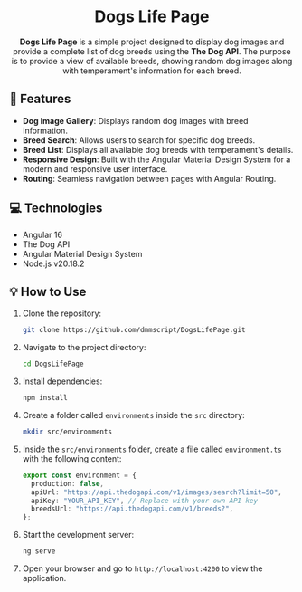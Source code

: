 <h1 align="center" style="font-weight: bold;">Dogs Life Page</h1>
<p align="center">
<b>Dogs Life Page</b> is a simple project designed to display dog images and provide a complete list of dog breeds using the <b>The Dog API</b>. The purpose is to provide a view of available breeds, showing random dog images along with temperament's information for each breed.
</p>

<h2 style="font-weight: bold;">📍 Features</h2>

- <b>Dog Image Gallery</b>: Displays random dog images with breed information.
- <b>Breed Search</b>: Allows users to search for specific dog breeds.
- <b>Breed List</b>: Displays all available dog breeds with temperament's details.
- <b>Responsive Design</b>: Built with the Angular Material Design System for a modern and responsive user interface.
- <b>Routing</b>: Seamless navigation between pages with Angular Routing.

## 💻 Technologies

- Angular 16
- The Dog API
- Angular Material Design System
- Node.js v20.18.2

## 💡 How to Use

1. Clone the repository:

   ```bash
   git clone https://github.com/dmmscript/DogsLifePage.git
   ```

2. Navigate to the project directory:

   ```bash
   cd DogsLifePage
   ```

3. Install dependencies:

   ```bash
   npm install
   ```

4. Create a folder called `environments` inside the `src` directory:

   ```bash
   mkdir src/environments
   ```

5. Inside the `src/environments` folder, create a file called `environment.ts` with the following content:

   ```typescript
   export const environment = {
     production: false,
     apiUrl: "https://api.thedogapi.com/v1/images/search?limit=50",
     apiKey: "YOUR_API_KEY", // Replace with your own API key
     breedsUrl: "https://api.thedogapi.com/v1/breeds?",
   };
   ```

6. Start the development server:

   ```bash
   ng serve
   ```

7. Open your browser and go to `http://localhost:4200` to view the application.
